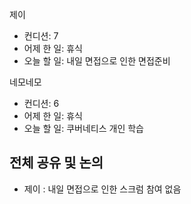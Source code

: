 
제이
- 컨디션: 7
- 어제 한 일: 휴식
- 오늘 할 일: 내일 면접으로 인한 면접준비

네모네모
 - 컨디션: 6
- 어제 한 일: 휴식 
- 오늘 할 일: 쿠버네티스 개인 학습

## 전체 공유 및 논의
- 제이 : 내일 면접으로 인한 스크럼 참여 없음
